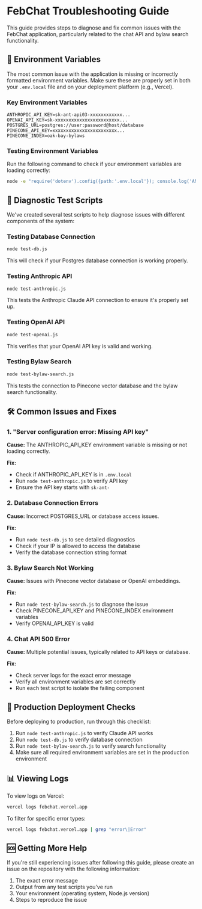 # FebChat Troubleshooting Guide

This guide provides steps to diagnose and fix common issues with the FebChat application, particularly related to the chat API and bylaw search functionality.

## 🔑 Environment Variables

The most common issue with the application is missing or incorrectly formatted environment variables. Make sure these are properly set in both your `.env.local` file and on your deployment platform (e.g., Vercel).

### Key Environment Variables

```
ANTHROPIC_API_KEY=sk-ant-api03-xxxxxxxxxxxx...
OPENAI_API_KEY=sk-xxxxxxxxxxxxxxxxxxxxxxxx...
POSTGRES_URL=postgres://user:password@host/database
PINECONE_API_KEY=xxxxxxxxxxxxxxxxxxxxxxxx...
PINECONE_INDEX=oak-bay-bylaws
```

### Testing Environment Variables

Run the following command to check if your environment variables are loading correctly:

```bash
node -e "require('dotenv').config({path:'.env.local'}); console.log('ANTHROPIC_API_KEY:', process.env.ANTHROPIC_API_KEY?.slice(0, 10)); console.log('POSTGRES_URL:', process.env.POSTGRES_URL?.slice(0, 20))"
```

## 🧪 Diagnostic Test Scripts

We've created several test scripts to help diagnose issues with different components of the system:

### Testing Database Connection

```bash
node test-db.js
```

This will check if your Postgres database connection is working properly.

### Testing Anthropic API

```bash
node test-anthropic.js
```

This tests the Anthropic Claude API connection to ensure it's properly set up.

### Testing OpenAI API

```bash
node test-openai.js
```

This verifies that your OpenAI API key is valid and working.

### Testing Bylaw Search

```bash
node test-bylaw-search.js
```

This tests the connection to Pinecone vector database and the bylaw search functionality.

## 🛠️ Common Issues and Fixes

### 1. "Server configuration error: Missing API key"

**Cause:** The ANTHROPIC_API_KEY environment variable is missing or not loading correctly.

**Fix:**
- Check if ANTHROPIC_API_KEY is in `.env.local`
- Run `node test-anthropic.js` to verify API key
- Ensure the API key starts with `sk-ant-`

### 2. Database Connection Errors

**Cause:** Incorrect POSTGRES_URL or database access issues.

**Fix:**
- Run `node test-db.js` to see detailed diagnostics
- Check if your IP is allowed to access the database
- Verify the database connection string format

### 3. Bylaw Search Not Working

**Cause:** Issues with Pinecone vector database or OpenAI embeddings.

**Fix:**
- Run `node test-bylaw-search.js` to diagnose the issue
- Check PINECONE_API_KEY and PINECONE_INDEX environment variables
- Verify OPENAI_API_KEY is valid

### 4. Chat API 500 Error

**Cause:** Multiple potential issues, typically related to API keys or database.

**Fix:**
- Check server logs for the exact error message
- Verify all environment variables are set correctly
- Run each test script to isolate the failing component

## 🚀 Production Deployment Checks

Before deploying to production, run through this checklist:

1. Run `node test-anthropic.js` to verify Claude API works
2. Run `node test-db.js` to verify database connection
3. Run `node test-bylaw-search.js` to verify search functionality
4. Make sure all required environment variables are set in the production environment

## 📊 Viewing Logs

To view logs on Vercel:

```bash
vercel logs febchat.vercel.app
```

To filter for specific error types:

```bash
vercel logs febchat.vercel.app | grep "error\|Error"
```

## 🆘 Getting More Help

If you're still experiencing issues after following this guide, please create an issue on the repository with the following information:

1. The exact error message
2. Output from any test scripts you've run
3. Your environment (operating system, Node.js version)
4. Steps to reproduce the issue